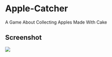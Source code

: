 # Apple-Catcher
A Game About Collecting Apples Made With Cake
## Screenshot
<img src="https://github.com/Rabios/Apple-Catcher/blob/master/Screenshot_2020-03-05%20Apple%20Catcher.png">

